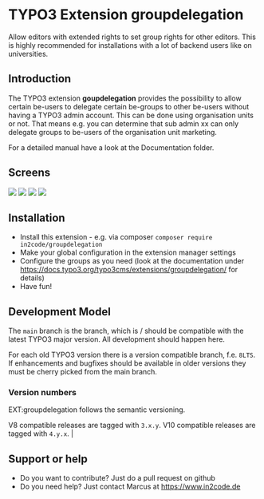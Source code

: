 # TYPO3 Extension groupdelegation

Allow editors with extended rights to set group rights for other editors.
This is highly recommended for installations with a lot of backend users like on universities.

## Introduction

The TYPO3 extension **goupdelegation** provides the possibility to allow certain be-users to delegate
certain be-groups to other be-users without having a TYPO3 admin account.
This can be done using organisation units or not.
That means e.g. you can determine that sub admin xx can only delegate groups to be-users of the organisation
unit marketing.

For a detailed manual have a look at the Documentation folder.

## Screens

<img src="https://docs.typo3.org/typo3cms/extensions/groupdelegation/_images/subadmin_menu.png" />
<img src="https://docs.typo3.org/typo3cms/extensions/groupdelegation/_images/subadmin_edit-user.png" />
<img src="https://docs.typo3.org/typo3cms/extensions/groupdelegation/_images/create_ou.png" />
<img src="https://docs.typo3.org/typo3cms/extensions/groupdelegation/_images/subadmin_group.png" />

## Installation

* Install this extension - e.g. via composer `composer require in2code/groupdelegation`
* Make your global configuration in the extension manager settings
* Configure the groups as you need (look at the documentation under https://docs.typo3.org/typo3cms/extensions/groupdelegation/ for details)
* Have fun!

## Development Model

The `main` branch is the branch, which is / should be compatible with the latest TYPO3 major version. All development
should happen here.

For each old TYPO3 version there is a version compatible branch, f.e. `8LTS`. If enhancements and bugfixes should
be available in older versions they must be cherry picked from the main branch.

### Version numbers

EXT:groupdelegation follows the semantic versioning.

V8 compatible releases are tagged with `3.x.y`. V10 compatible releases are tagged with `4.y.x`.                                   |

## Support or help

* Do you want to contribute? Just do a pull request on github
* Do you need help? Just contact Marcus at https://www.in2code.de
